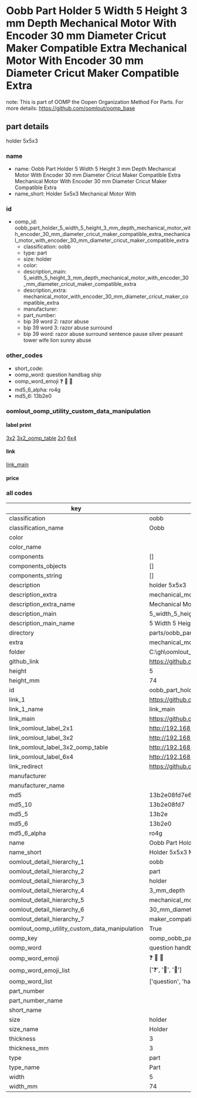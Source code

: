 # Oobb Part Holder 5 Width 5 Height 3 mm Depth Mechanical Motor With Encoder 30 mm Diameter Cricut Maker Compatible Extra Mechanical Motor With Encoder 30 mm Diameter Cricut Maker Compatible Extra  

note: This is part of OOMP the Oopen Organization Method For Parts. For more details: https://github.com/oomlout/oomp_base

##  part details
  



holder 5x5x3



### name
* name: Oobb Part Holder 5 Width 5 Height 3 mm Depth Mechanical Motor With Encoder 30 mm Diameter Cricut Maker Compatible Extra Mechanical Motor With Encoder 30 mm Diameter Cricut Maker Compatible Extra
* name_short: Holder 5x5x3 Mechanical Motor With
### id
* oomp_id: oobb_part_holder_5_width_5_height_3_mm_depth_mechanical_motor_with_encoder_30_mm_diameter_cricut_maker_compatible_extra_mechanical_motor_with_encoder_30_mm_diameter_cricut_maker_compatible_extra
  * classification: oobb
  * type: part
  * size: holder
  * color: 
  * description_main: 5_width_5_height_3_mm_depth_mechanical_motor_with_encoder_30_mm_diameter_cricut_maker_compatible_extra
  * description_extra: mechanical_motor_with_encoder_30_mm_diameter_cricut_maker_compatible_extra
  * manufacturer: 
  * part_number: 
  * bip 39 word 2: razor abuse
  * bip 39 word 3: razor abuse surround
  * bip 39 word: razor abuse surround sentence pause silver peasant tower wife lion sunny abuse

### other_codes
* short_code: 
* oomp_word: question handbag ship
* oomp_word_emoji :question: :handbag: :ship:
* md5_6_alpha: ro4g
* md5_6: 13b2e0






### oomlout_oomp_utility_custom_data_manipulation
#### label print
[3x2](http://192.168.1.245:1112/?label=oomp%20ro4g)
[3x2_oomp_table](http://192.168.1.108:1112/?label=oomp%20ro4g)
[2x1](http://192.168.1.242:1112/?label=oomp%20ro4g)
[6x4](http://192.168.1.55:1112/?label=oomp%20ro4g)    

#### link

[link_main](https://github.com/oomlout/oomlout_oobb_version_4_generated_parts/tree/main/navigation_oomp/oobb/part/holder/5_width_5_height_3_mm_depth_mechanical_motor_with_encoder_30_mm_diameter_cricut_maker_compatible_extra/mechanical_motor_with_encoder_30_mm_diameter_cricut_maker_compatible_extra/part)                              

#### price







### all codes 
| key | value |  
| --- | --- |  
| classification | oobb |  
| classification_name | Oobb |  
| color |  |  
| color_name |  |  
| components | [] |  
| components_objects | [] |  
| components_string | [] |  
| description | holder 5x5x3 |  
| description_extra | mechanical_motor_with_encoder_30_mm_diameter_cricut_maker_compatible_extra |  
| description_extra_name | Mechanical Motor With Encoder 30 mm Diameter Cricut Maker Compatible Extra |  
| description_main | 5_width_5_height_3_mm_depth_mechanical_motor_with_encoder_30_mm_diameter_cricut_maker_compatible_extra |  
| description_main_name | 5 Width 5 Height 3 mm Depth Mechanical Motor With Encoder 30 mm Diameter Cricut Maker Compatible Extra |  
| directory | parts/oobb_part_holder_5_width_5_height_3_mm_depth_mechanical_motor_with_encoder_30_mm_diameter_cricut_maker_compatible_extra_mechanical_motor_with_encoder_30_mm_diameter_cricut_maker_compatible_extra |  
| extra | mechanical_motor_with_encoder_30_mm_diameter_cricut_maker_compatible |  
| folder | C:\gh\oomlout_oobb_version_4_generated_parts\parts\oobb_part_holder_5_width_5_height_3_mm_depth_mechanical_motor_with_encoder_30_mm_diameter_cricut_maker_compatible_extra_mechanical_motor_with_encoder_30_mm_diameter_cricut_maker_compatible_extra |  
| github_link | https://github.com/oomlout/oomlout_oomp_part_src/tree/main/parts/oobb_part_holder_5_width_5_height_3_mm_depth_mechanical_motor_with_encoder_30_mm_diameter_cricut_maker_compatible_extra_mechanical_motor_with_encoder_30_mm_diameter_cricut_maker_compatible_extra |  
| height | 5 |  
| height_mm | 74 |  
| id | oobb_part_holder_5_width_5_height_3_mm_depth_mechanical_motor_with_encoder_30_mm_diameter_cricut_maker_compatible_extra_mechanical_motor_with_encoder_30_mm_diameter_cricut_maker_compatible_extra |  
| link_1 | https://github.com/oomlout/oomlout_oobb_version_4_generated_parts/tree/main/navigation_oomp/oobb/part/holder/5_width_5_height_3_mm_depth_mechanical_motor_with_encoder_30_mm_diameter_cricut_maker_compatible_extra/mechanical_motor_with_encoder_30_mm_diameter_cricut_maker_compatible_extra/part |  
| link_1_name | link_main |  
| link_main | https://github.com/oomlout/oomlout_oobb_version_4_generated_parts/tree/main/navigation_oomp/oobb/part/holder/5_width_5_height_3_mm_depth_mechanical_motor_with_encoder_30_mm_diameter_cricut_maker_compatible_extra/mechanical_motor_with_encoder_30_mm_diameter_cricut_maker_compatible_extra/part |  
| link_oomlout_label_2x1 | http://192.168.1.242:1112/?label=oomp%20ro4g |  
| link_oomlout_label_3x2 | http://192.168.1.245:1112/?label=oomp%20ro4g |  
| link_oomlout_label_3x2_oomp_table | http://192.168.1.108:1112/?label=oomp%20ro4g |  
| link_oomlout_label_6x4 | http://192.168.1.55:1112/?label=oomp%20ro4g |  
| link_redirect | https://github.com/oomlout/oomlout_oobb_version_4_generated_parts/tree/main/parts/oobb_holder_05_05_03_ex_mechanical_motor_with_encoder_30_mm_diameter_cricut_maker_compatible |  
| manufacturer |  |  
| manufacturer_name |  |  
| md5 | 13b2e08fd7e634472350bc3fb5004d95 |  
| md5_10 | 13b2e08fd7 |  
| md5_5 | 13b2e |  
| md5_6 | 13b2e0 |  
| md5_6_alpha | ro4g |  
| name | Oobb Part Holder 5 Width 5 Height 3 mm Depth Mechanical Motor With Encoder 30 mm Diameter Cricut Maker Compatible Extra Mechanical Motor With Encoder 30 mm Diameter Cricut Maker Compatible Extra |  
| name_short | Holder 5x5x3 Mechanical Motor With |  
| oomlout_detail_hierarchy_1 | oobb |  
| oomlout_detail_hierarchy_2 | part |  
| oomlout_detail_hierarchy_3 | holder |  
| oomlout_detail_hierarchy_4 | 3_mm_depth |  
| oomlout_detail_hierarchy_5 | mechanical_motor_with_encoder |  
| oomlout_detail_hierarchy_6 | 30_mm_diameter_cricut |  
| oomlout_detail_hierarchy_7 | maker_compatible_extra |  
| oomlout_oomp_utility_custom_data_manipulation | True |  
| oomp_key | oomp_oobb_part_holder_5_width_5_height_3_mm_depth_mechanical_motor_with_encoder_30_mm_diameter_cricut_maker_compatible_extra_mechanical_motor_with_encoder_30_mm_diameter_cricut_maker_compatible_extra |  
| oomp_word | question handbag ship |  
| oomp_word_emoji | :question: :handbag: :ship: |  
| oomp_word_emoji_list | [':question:', ':handbag:', ':ship:'] |  
| oomp_word_list | ['question', 'handbag', 'ship'] |  
| part_number |  |  
| part_number_name |  |  
| short_name |  |  
| size | holder |  
| size_name | Holder |  
| thickness | 3 |  
| thickness_mm | 3 |  
| type | part |  
| type_name | Part |  
| width | 5 |  
| width_mm | 74 |  
